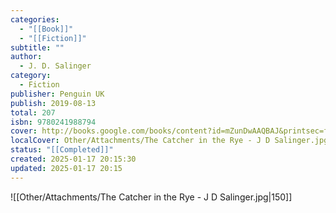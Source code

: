 ```yaml
---
categories:
  - "[[Book]]"
  - "[[Fiction]]"
subtitle: ""
author:
  - J. D. Salinger
category:
  - Fiction
publisher: Penguin UK
publish: 2019-08-13
total: 207
isbn: 9780241988794
cover: http://books.google.com/books/content?id=mZunDwAAQBAJ&printsec=frontcover&img=1&zoom=1&edge=curl&source=gbs_api
localCover: Other/Attachments/The Catcher in the Rye - J D Salinger.jpg
status: "[[Completed]]"
created: 2025-01-17 20:15:30
updated: 2025-01-17 20:15
---
```


![[Other/Attachments/The Catcher in the Rye - J D Salinger.jpg|150]]